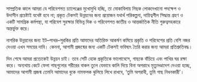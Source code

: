 সাম্প্রতিক কালে আমরা যে পরিবেশগত চ্যালেঞ্জের মুখোমুখি হচ্ছি, তা মোকাবিলায় নিছক লোকদেখানো পদক্ষেপ ও উদাসীন প্রচেষ্টাই যথেষ্ট হবে না; প্রকৃত টেকসই উন্নয়নের জন্য প্রয়োজন যথার্থ পরিকল্পনা, দায়িত্বশীল সিদ্ধান্ত গ্রহণ ও একটি সামগ্রিক কর্মপন্থা, যা পরিবেশ সুরক্ষার বিভিন্ন দিক ও পরিবেশগত জাতীয় ও আন্তর্জাতিক নীতি গুরুত্বসহকারে অন্তর্ভুক্ত করে।

নাগরিক উন্নয়নের জন্য ইট–পাথর–সুরকির প্রতি আমাদের অতিরিক্ত আকর্ষণ কমিয়ে প্রকৃতি ও পরিবেশের প্রতি বেশি নজর দেওয়া এখন সময়ের দাবি। কেননা, আগামী প্রজন্মের জন্য একটি টেকসই ভবিষ্যৎ তৈরি করার জন্য আমরা প্রতিশ্রুতিবদ্ধ।

দিন শেষে আমরা প্রত্যেকেই উন্নয়ন চাই। তবে সেটি হোক প্রকৃতিকে ভালোবেসে, গাছকে বাঁচিয়ে এবং পাখির ঘর রক্ষা করে। অন্যথায় কেটে ফেলা গাছগুলোর শরীরের বাকল তুলে যেভাবে কালি দিয়ে বিনা অপরাধে মৃত্যুদণ্ডাদেশ দেওয়া হচ্ছে, আমাদের আগামী প্রজন্ম তেমনি আমাদের বুকে নামফলক ঝুলিয়ে লিখে রাখবে, ‘তুমি অপরাধী, তুমি গাছ নিধনকারী’।
